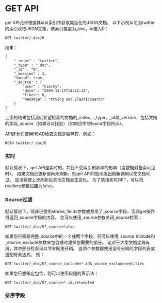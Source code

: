 # GET API

get API允许根据其id从索引中获取类型化的JSON文档。 以下示例从名为twitter的索引获取JSON文档，该索引类型为\_doc，id值为0：

```
GET twitter/_doc/0
```

结果：

```
{
    "_index" : "twitter",
    "_type" : "_doc",
    "_id" : "0",
    "_version" : 1,
    "found": true,
    "_source" : {
        "user" : "kimchy",
        "date" : "2009-11-15T14:12:12",
        "likes": 0,
        "message" : "trying out Elasticsearch"
    }
}
```

上面的结果包括我们希望检索的文档的\_index，\_type，\_id和\_version，包括文档的实际\_source（如果可以找到）（如响应中的found字段所示）。

API还允许使用HEAD检查文档是否存在，例如：

```
HEAD twitter/_doc/0
```

### 实时

默认情况下，get API是实时的，并且不受索引刷新率的影响（当数据对搜索可见时）。 如果文档已更新但尚未刷新，则get API将就地发出刷新调用以使文档可见。 这也将使上次刷新后其他文档发生变化。 为了禁用实时GET，可以将realtime参数设置为false。

### Source过滤

默认情况下，除非已使用stored\_fields参数或禁用了\_source字段，否则get操作将返回\_source字段的内容。 您可以使用\_source参数关闭\_source检索：

```
GET twitter/_doc/0?_source=false
```

如果您只需要完整\_source中的一个或两个字段，则可以使用\_source\_include和\_source\_exclude参数来包含或过滤掉您需要的部分。 这对于大型文档尤其有用，其中部分检索可以节省网络开销。 这两个参数都使用逗号分隔的字段列表或通配符表达式。 例：

```
GET twitter/_doc/0?_source_include=*.id&_source_exclude=entities
```

如果您只想指定包含，则可以使用较短的表示法：

```
GET twitter/_doc/0?_source=*.id,retweeted
```

### 排序字段




